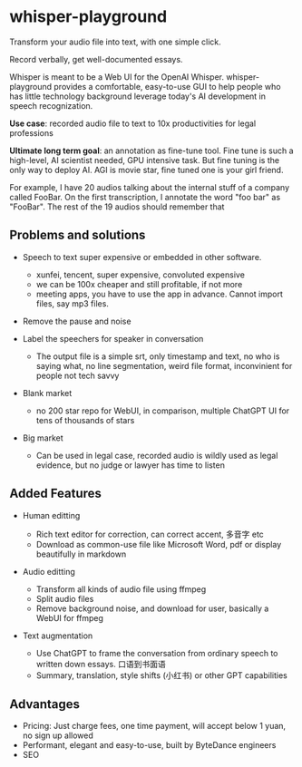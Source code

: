 # whisper-playground

Transform your audio file into text, with one simple click.

Record verbally, get well-documented essays.

Whisper is meant to be a Web UI for the OpenAI Whisper. whisper-playground provides a comfortable, easy-to-use GUI to help people who has little technology background leverage today's AI development in speech recognization.

**Use case**: recorded audio file to text to 10x productivities for legal professions

**Ultimate long term goal**: an annotation as fine-tune tool. Fine tune is such a high-level, AI scientist needed, GPU intensive task. But fine tuning is the only way to deploy AI. AGI is movie star, fine tuned one is your girl friend.

For example, I have 20 audios talking about the internal stuff of a company called FooBar. On the first transcription, I annotate the word "foo bar" as "FooBar". The rest of the 19 audios should remember that

## Problems and solutions

- Speech to text super expensive or embedded in other software.
    - xunfei, tencent, super expensive, convoluted expensive
    - we can be 100x cheaper and still profitable, if not more
    - meeting apps, you have to use the app in advance. Cannot import files, say mp3 files.

- Remove the pause and noise

- Label the speechers for speaker in conversation
    - The output file is a simple srt, only timestamp and text, no who is saying what, no line segmentation, weird file format, inconvinient for people not tech savvy

- Blank market
    - no 200 star repo for WebUI, in comparison, multiple ChatGPT UI for tens of thousands of stars

- Big market
    - Can be used in legal case, recorded audio is wildly used as legal evidence, but no judge or lawyer has time to listen

## Added Features

- Human editting
    - Rich text editor for correction, can correct accent, 多音字 etc
    - Download as common-use file like Microsoft Word, pdf or display beautifully in markdown

- Audio editting
    - Transform all kinds of audio file using ffmpeg
    - Split audio files
    - Remove background noise, and download for user, basically a WebUI for ffmpeg

- Text augmentation
    - Use ChatGPT to frame the conversation from ordinary speech to written down essays. 口语到书面语 
    - Summary, translation, style shifts (小红书) or other GPT capabilities

## Advantages

- Pricing: Just charge fees, one time payment, will accept below 1 yuan, no sign up allowed
- Performant, elegant and easy-to-use, built by ByteDance engineers
- SEO 

